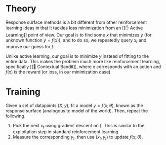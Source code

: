 # Theory
Response surface methods is a bit different from other reinforcement learning ideas in that it tackles loss minimization from an [[✋ Active Learning]] point of view. Our goal is to find some $x$ that minimizes $y$ (for unknown function $y = f(x)$), and to do so, we repeatedly query $x_t$ and improve our guess for $f$.

Unlike active learning, our goal is to minimize $y$ instead of fitting to the entire data. This makes the problem much more like reinforcement learning, specifically [[🎰 Contextual Bandit]], where $x$ corresponds with an action and $f(x)$ is the reward (or loss, in our minimization case).

# Training
Given a set of datapoints $(X, y)$, fit a model $y = f(x; \theta)$, known as the response surface (analogous to model of the world). Then, repeat the following.
1. Pick the next $x_t$ using gradient descent on $f$. This is similar to the exploitation step in standard reinforcement learning.
2. Measure the corresponding $y_t$, then use $(x_t, y_t)$ to update $f(x; \theta)$.